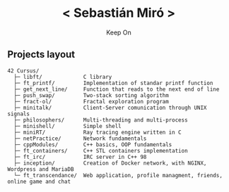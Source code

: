 <h1 align="center"> < Sebastián Miró > </h1>

  <p align="center">  Keep On </p>
  
## Projects layout

    42 Cursus/
      ├─ libft/             C library
      ├─ ft_printf/         Implementation of standar printf function
      ├─ get_next_line/     Function that reads to the next end of line
      ├─ push_swap/         Two-stack sorting algorithm
      ├─ fract-ol/          Fractal exploration program
      ├─ minitalk/          Client-Server comunication through UNIX signals
      ├─ philosophers/      Multi-threading and multi-process
      ├─ minishell/         Simple shell
      ├─ miniRT/            Ray tracing engine written in C
      ├─ netPractice/       Network fundamentals
      ├─ cppModules/        C++ basics, OOP fundamentals
      ├─ ft_containers/     C++ STL containers implementation
      ├─ ft_irc/            IRC server in C++ 98
      ├─ inception/         Creation of Docker network, with NGINX, Wordpress and MariaDB
      └─ ft_transcendance/  Web application, profile managment, friends, online game and chat
